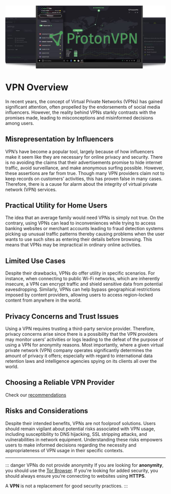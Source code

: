 ![Cover](../assets/vpn.png)

# VPN Overview
In recent years, the concept of Virtual Private Networks (VPNs) has gained significant attention, often propelled by the endorsements of social media influencers. However, the reality behind VPNs starkly contrasts with the promises made, leading to misconceptions and misinformed decisions among users.

## Misrepresentation by Influencers
VPN’s have become a popular tool, largely because of how influencers make it seem like they are necessary for online privacy and security. There is no avoiding the claims that their advertisements promise to hide internet traffic, avoid surveillance, and make anonymous surfing possible. However, these assertions are far from true. Though many VPN providers claim not to keep records on customers’ activities, this has proven false in many cases. Therefore, there is a cause for alarm about the integrity of virtual private network (VPN) services.

## Practical Utility for Home Users
The idea that an average family would need VPNs is simply not true. On the contrary, using VPNs can lead to inconveniences while trying to access banking websites or merchant accounts leading to fraud detection systems picking up unusual traffic patterns thereby causing problems when the user wants to use such sites as entering their details before browsing. This means that VPNs may be impractical in ordinary online activities.

## Limited Use Cases
Despite their drawbacks, VPNs do offer utility in specific scenarios. For instance, when connecting to public Wi-Fi networks, which are inherently insecure, a VPN can encrypt traffic and shield sensitive data from potential eavesdropping. Similarly, VPNs can help bypass geographical restrictions imposed by content providers, allowing users to access region-locked content from anywhere in the world.

## Privacy Concerns and Trust Issues
Using a VPN requires trusting a third-party service provider. Therefore, privacy concerns arise since there is a possibility that the VPN providers may monitor users’ activities or logs leading to the defeat of the purpose of using a VPN for anonymity reasons. Most importantly, where a given virtual private network (VPN) company operates significantly determines the amount of privacy it offers; especially with regard to international data retention laws and intelligence agencies spying on its clients all over the world.

## Choosing a Reliable VPN Provider
Check our [recommendations](/recommendations/providers/vpn-services)

## Risks and Considerations
Despite their intended benefits, VPNs are not foolproof solutions. Users should remain vigilant about potential risks associated with VPN usage, including susceptibility to DNS hijacking, SSL stripping attacks, and vulnerabilities in network equipment. Understanding these risks empowers users to make informed decisions regarding the necessity and appropriateness of VPN usage in their specific contexts.

---

::: danger VPNs do not provide anonymity
If you are looking for **anonymity**, you should use the [Tor Browser](/recommendations/internet-browsing/tor). If you're looking for added security, you should always ensure you're connecting to websites using **HTTPS**.

A **VPN** is not a replacement for good security practices.
:::
